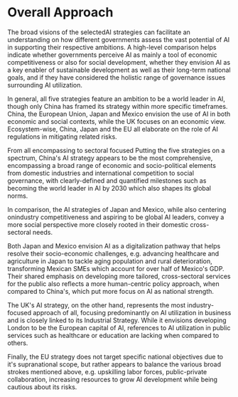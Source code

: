 # Overall Approach

The broad visions of the selectedAI strategies can facilitate an understanding on how different governments assess the vast potential of AI in supporting their respective ambitions. A high-level comparison helps indicate whether governments perceive AI as mainly a tool of economic competitiveness or also for social development, whether they envision AI as a key enabler of sustainable development as well as their long-term national goals, and if they have considered the holistic range of governance issues surrounding AI utilization.

In general, all five strategies feature an ambition to be a world leader in AI, though only China has framed its strategy within more specific timeframes. China, the European Union, Japan and Mexico envision the use of AI in both economic and social contexts, while the UK focuses on an economic view. Ecosystem-wise, China, Japan and the EU all elaborate on the role of AI regulations in mitigating related risks.

From all encompassing to sectoral focused Putting the five strategies on a spectrum, China's AI strategy appears to be the most comprehensive, encompassing a broad range of economic and socio-political elements from domestic industries and international competition to social governance, with clearly-defined and quantified milestones such as becoming the world leader in AI by 2030 which also shapes its global norms.

In comparison, the AI strategies of Japan and Mexico, while also centering onindustry competitiveness and aspiring to be global AI leaders, convey a more social perspective more closely rooted in their domestic cross-sectoral needs.

Both Japan and Mexico envision AI as a digitalization pathway that helps resolve their socio-economic challenges, e.g. advancing healthcare and agriculture in Japan to tackle aging population and rural deterioration, transforming Mexican SMEs which account for over half of Mexico's GDP.  Their shared emphasis on developing more tailored, cross-sectoral services for the public also reflects a more human-centric policy approach, when compared to China's, which put more focus on AI as national strength.

The UK's AI strategy, on the other hand, represents the most industry-focused approach of all, focusing predominantly on AI utilization in business and is closely linked to its Industrial Strategy. While it envisions developing London to be the European capital of AI, references to AI utilization in public services such as healthcare or education are lacking when compared to others.

Finally, the EU strategy does not target specific national objectives due to it's supranational scope, but rather appears to balance the various broad strokes mentioned above, e.g. upskilling labor forces, public-private collaboration, increasing resources to grow AI development while being cautious about its risks.
